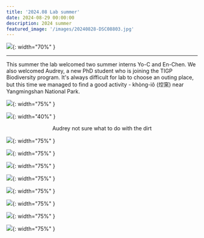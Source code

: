 ```yaml
---
title: '2024.08 Lab summer'
date: 2024-08-29 00:00:00
description: 2024 summer
featured_image: '/images/20240828-DSC08803.jpg'
---
```


![](/images/20240828-DSC08803.jpg){: width="70%" }

---

This summer the lab welcomed two summer interns Yo-C and En-Chen. We also welcomed Audrey, a new PhD student who is joining the TIGP Biodiversity program. It's always difficult for lab to choose an outing place, but this time we managed to find a good activity - khòng-iô (焢窯) near Yangmingshan National Park.
 

![](/images/20240828-DSC08879.jpg){: width="75%" }


![](/images/20240828-DSC08807.jpg){: width="40%" }
<center>Audrey not sure what to do with the dirt</center>


![](/images/20240828-DSC08853.jpg){: width="75%" }

![](/images/20240828-DSC08823.jpg){: width="75%" }

![](/images/20240828-DSC08847.jpg){: width="75%" }

![](/images/20240828-DSC08896.jpg){: width="75%" }

![](/images/20240828-DSC08908.jpg){: width="75%" }

![](/images/20240828-DSC08912.jpg){: width="75%" }

![](/images/20240828-DSC08913.jpg){: width="75%" }

![](/images/20240829-DSC08988.jpg){: width="75%" }







